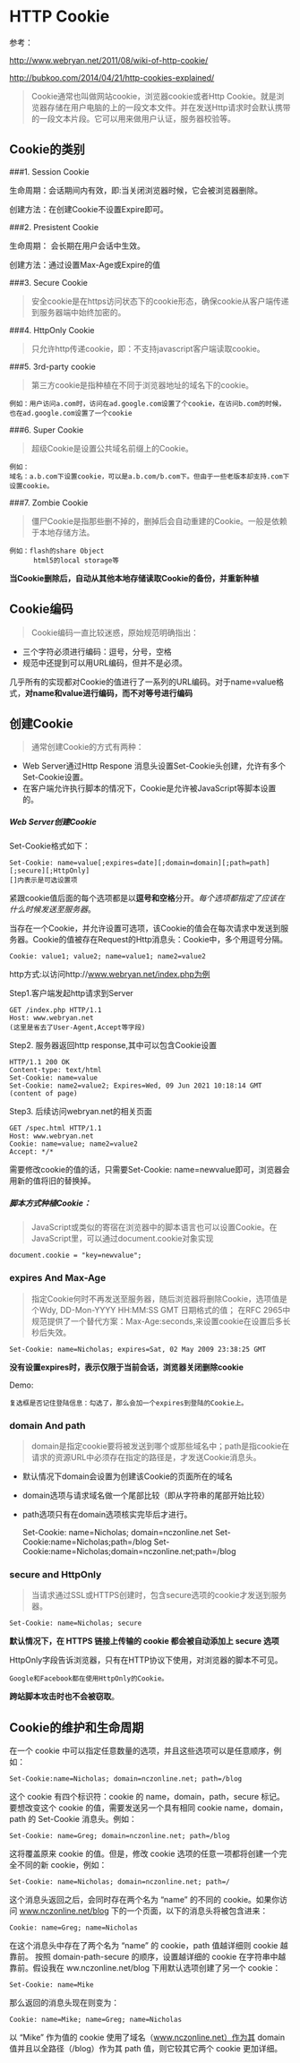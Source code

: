 # HTTP Cookie

参考：

<http://www.webryan.net/2011/08/wiki-of-http-cookie/>

<http://bubkoo.com/2014/04/21/http-cookies-explained/>

> Cookie通常也叫做网站cookie，浏览器cookie或者Http Cookie。就是浏览器存储在用户电脑的上的一段文本文件。并在发送Http请求时会默认携带的一段文本片段。它可以用来做用户认证，服务器校验等。

## Cookie的类别

###1. Session Cookie

生命周期：会话期间内有效，即:当关闭浏览器时候，它会被浏览器删除。

创建方法：在创建Cookie不设置Expire即可。

###2. Presistent Cookie

生命周期： 会长期在用户会话中生效。

创建方法：通过设置Max-Age或Expire的值

###3. Secure Cookie 
> 安全cookie是在https访问状态下的cookie形态，确保cookie从客户端传递到服务器端中始终加密的。

###4. HttpOnly Cookie
> 只允许http传递cookie，即：不支持javascript客户端读取cookie。

###5. 3rd-party cookie
> 第三方cookie是指种植在不同于浏览器地址的域名下的cookie。

	例如：用户访问a.com时，访问在ad.google.com设置了个cookie，在访问b.com的时候，也在ad.google.com设置了一个cookie

###6. Super Cookie
> 超级Cookie是设置公共域名前缀上的Cookie。

	例如：
	域名：a.b.com下设置cookie，可以是a.b.com/b.com下。但由于一些老版本却支持.com下设置cookie。

###7. Zombie Cookie
> 僵尸Cookie是指那些删不掉的，删掉后会自动重建的Cookie。一般是依赖于本地存储方法。

	例如：flash的share Object
		  html5的local storage等

**当Cookie删除后，自动从其他本地存储读取Cookie的备份，并重新种植**

## Cookie编码

> Cookie编码一直比较迷惑，原始规范明确指出：

+ 三个字符必须进行编码：逗号，分号，空格
+ 规范中还提到可以用URL编码，但并不是必须。

几乎所有的实现都对Cookie的值进行了一系列的URL编码。对于name=value格式，**对name和value进行编码，而不对等号进行编码**


## 创建Cookie
> 通常创建Cookie的方式有两种：
+ Web Server通过Http Respone 消息头设置Set-Cookie头创建，允许有多个Set-Cookie设置。
+ 在客户端允许执行脚本的情况下，Cookie是允许被JavaScript等脚本设置的。

##### Web Server创建Cookie

Set-Cookie格式如下：

	Set-Cookie: name=value[;expires=date][;domain=domain][;path=path][;secure][;HttpOnly]
	[]内表示是可选设置项

紧跟cookie值后面的每个选项都是以**逗号和空格**分开。*每个选项都指定了应该在什么时候发送至服务器*。


当存在一个Cookie，并允许设置可选项，该Cookie的值会在每次请求中发送到服务器。Cookie的值被存在Request的Http消息头：Cookie中，多个用逗号分隔。

	Cookie: value1; value2; name=value1; name2=value2

http方式:以访问http://www.webryan.net/index.php为例

Step1.客户端发起http请求到Server

	GET /index.php HTTP/1.1
	Host: www.webryan.net
	(这里是省去了User-Agent,Accept等字段)

Step2. 服务器返回http response,其中可以包含Cookie设置

	HTTP/1.1 200 OK
	Content-type: text/html
	Set-Cookie: name=value
	Set-Cookie: name2=value2; Expires=Wed, 09 Jun 2021 10:18:14 GMT
	(content of page)

Step3. 后续访问webryan.net的相关页面

	GET /spec.html HTTP/1.1
	Host: www.webryan.net
	Cookie: name=value; name2=value2
	Accept: */*

需要修改cookie的值的话，只需要Set-Cookie: name=newvalue即可，浏览器会用新的值将旧的替换掉。


##### 脚本方式种植Cookie：

> JavaScript或类似的寄宿在浏览器中的脚本语言也可以设置Cookie。在JavaScript里，可以通过document.cookie对象实现

	document.cookie = "key=newvalue";


### expires And Max-Age

> 指定Cookie何时不再发送至服务器，随后浏览器将删除Cookie，选项值是个Wdy, DD-Mon-YYYY HH:MM:SS GMT 日期格式的值；
在RFC 2965中规范提供了一个替代方案：Max-Age:seconds,来设置cookie在设置后多长秒后失效。

	Set-Cookie: name=Nicholas; expires=Sat, 02 May 2009 23:38:25 GMT

**没有设置expires时，表示仅限于当前会话，浏览器关闭删除cookie**

Demo:

	复选框是否记住登陆信息：勾选了，那么会加一个expires到登陆的Cookie上。

### domain And path

> domain是指定cookie要将被发送到哪个或那些域名中；path是指cookie在请求的资源URL中必须存在指定的路径是，才发送Cookie消息头。
+ 默认情况下domain会设置为创建该Cookie的页面所在的域名
+ domain选项与请求域名做一个尾部比较（即从字符串的尾部开始比较）
+ path选项只有在domain选项核实完毕后才进行。


	Set-Cookie: name=Nicholas; domain=nczonline.net
	Set-Cookie:name=Nicholas;path=/blog
	Set-Cookie:name=Nicholas;domain=nczonline.net;path=/blog

### secure and HttpOnly

> 当请求通过SSL或HTTPS创建时，包含secure选项的cookie才发送到服务器。

	Set-Cookie: name=Nicholas; secure

**默认情况下，在 HTTPS 链接上传输的 cookie 都会被自动添加上 secure 选项**

HttpOnly字段告诉浏览器，只有在HTTP协议下使用，对浏览器的脚本不可见。

	Google和Facebook都在使用HttpOnly的Cookie。

**跨站脚本攻击时也不会被窃取**。 

## Cookie的维护和生命周期

在一个 cookie 中可以指定任意数量的选项，并且这些选项可以是任意顺序，例如：

	Set-Cookie:name=Nicholas; domain=nczonline.net; path=/blog

这个 cookie 有四个标识符：cookie 的 name，domain，path，secure 标记。要想改变这个 cookie 的值，需要发送另一个具有相同 cookie name，domain，path 的 Set-Cookie 消息头。例如：

	Set-Cookie: name=Greg; domain=nczonline.net; path=/blog

这将覆盖原来 cookie 的值。但是，修改 cookie 选项的任意一项都将创建一个完全不同的新 cookie，例如：

	Set-Cookie: name=Nicholas; domain=nczonline.net; path=/

这个消息头返回之后，会同时存在两个名为 “name” 的不同的 cookie。如果你访问 www.nczonline.net/blog 下的一个页面，以下的消息头将被包含进来：

	Cookie: name=Greg; name=Nicholas

在这个消息头中存在了两个名为 “name” 的 cookie，path 值越详细则 cookie 越靠前。 按照 domain-path-secure 的顺序，设置越详细的 cookie 在字符串中越靠前。假设我在 ww.nczonline.net/blog 下用默认选项创建了另一个 cookie：

	Set-Cookie: name=Mike

那么返回的消息头现在则变为：

	Cookie: name=Mike; name=Greg; name=Nicholas

以 “Mike” 作为值的 cookie 使用了域名（www.nczonline.net）作为其 domain 值并且以全路径（/blog）作为其 path 值，则它较其它两个 cookie 更加详细。















